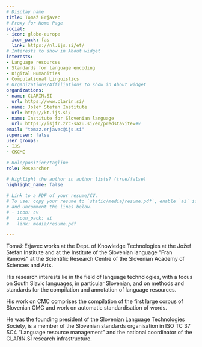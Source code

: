 ```yaml
---
# Display name
title: Tomaž Erjavec
# Proxy for Home Page
social:
- icon: globe-europe
  icon_pack: fas
  link: https://nl.ijs.si/et/
# Interests to show in About widget
interests:
- Language resources
- Standards for language encoding
- Digital Humanities
- Computational Linguistics
# Organizations/Affiliations to show in About widget
organizations:
- name: CLARIN.SI
  url: https://www.clarin.si/
- name: Jožef Stefan Institute
  url: http://kt.ijs.si/
- name: Institute for Slovenian language
  url: https://isjfr.zrc-sazu.si/en/predstavitev#v
email: "tomaz.erjavec@ijs.si"
superuser: false
user_groups:
- IJS
- CKCMC 

# Role/position/tagline
role: Researcher

# Highlight the author in author lists? (true/false)
highlight_name: false

# Link to a PDF of your resume/CV.
# To use: copy your resume to `static/media/resume.pdf`, enable `ai` icons in `params.toml`, 
# and uncomment the lines below.
# - icon: cv
#   icon_pack: ai
#   link: media/resume.pdf

---
```

Tomaž Erjavec works at the Dept. of Knowledge Technologies at the
Jožef Stefan Institute and at the Institute of the Slovenian language
"Fran Ramovš" at the Scientific Research Centre of the Slovenian
Academy of Sciences and Arts.

His research interests lie in the field of language technologies, with
a focus on South Slavic languages, in particular Slovenian, and on
methods and standards for the compilation and annotation of language
resources.

His work on CMC comprises the compilation of the first large corpus of
Slovenian CMC and work on automatic standardisation of words.

He was the founding president of the Slovenian Language Technologies
Society, is a member of the Slovenian standards organisation in ISO TC
37 SC4 “Language resource management” and the national coordinator of
the CLARIN.SI research infrastructure.

